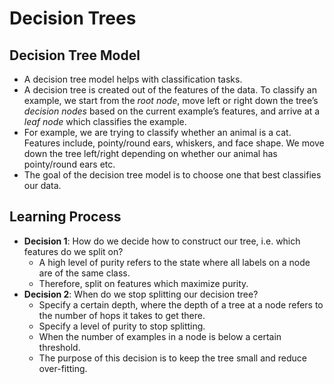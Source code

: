 # Decision Trees

## Decision Tree Model

- A decision tree model helps with classification tasks.
- A decision tree is created out of the features of the data. To classify an example, we start from the *root node*, move left or right down the tree’s *decision nodes* based on the current example’s features, and arrive at a *leaf node* which classifies the example.
- For example, we are trying to classify whether an animal is a cat. Features include, pointy/round ears, whiskers, and face shape. We move down the tree left/right depending on whether our animal has pointy/round ears etc.
- The goal of the decision tree model is to choose one that best classifies our data.

## Learning Process

- **Decision 1**: How do we decide how to construct our tree, i.e. which features do we split on?
  - A high level of purity refers to the state where all labels on a node are of the same class.
  - Therefore, split on features which maximize purity.
- **Decision 2**: When do we stop splitting our decision tree?
  - Specify a certain depth, where the depth of a tree at a node refers to the number of hops it takes to get there.
  - Specify a level of purity to stop splitting.
  - When the number of examples in a node is below a certain threshold.
  - The purpose of this decision is to keep the tree small and reduce over-fitting.
